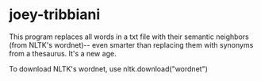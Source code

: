 # joey-tribbiani
This program replaces all words in a txt file with their semantic neighbors (from NLTK's wordnet)-- even smarter than replacing them with synonyms from a thesaurus. It's a new age. 

To download NLTK's wordnet, use nltk.download("wordnet")
